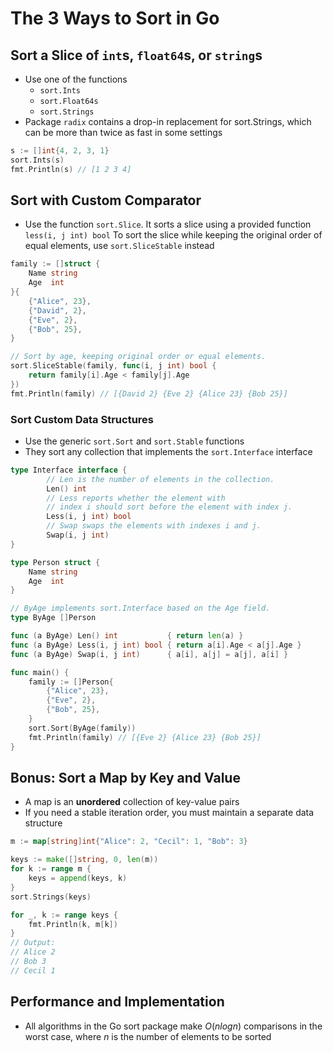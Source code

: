 # The 3 Ways to Sort in Go

## Sort a Slice of `int`s, `float64`s, or `string`s

* Use one of the functions
  * `sort.Ints`
  * `sort.Float64s`
  * `sort.Strings`
* Package `radix` contains a drop-in replacement for sort.Strings, which can be more than twice as fast in some settings

```go
s := []int{4, 2, 3, 1}
sort.Ints(s)
fmt.Println(s) // [1 2 3 4]
```

## Sort with Custom Comparator

* Use the function `sort.Slice`. It sorts a slice using a provided function `less(i, j int) bool`
  To sort the slice while keeping the original order of equal elements, use `sort.SliceStable` instead

```go
family := []struct {
    Name string
    Age  int
}{
    {"Alice", 23},
    {"David", 2},
    {"Eve", 2},
    {"Bob", 25},
}

// Sort by age, keeping original order or equal elements.
sort.SliceStable(family, func(i, j int) bool {
    return family[i].Age < family[j].Age
})
fmt.Println(family) // [{David 2} {Eve 2} {Alice 23} {Bob 25}]
```

### Sort Custom Data Structures

* Use the generic `sort.Sort` and `sort.Stable` functions
* They sort any collection that implements the `sort.Interface` interface

```go
type Interface interface {
        // Len is the number of elements in the collection.
        Len() int
        // Less reports whether the element with
        // index i should sort before the element with index j.
        Less(i, j int) bool
        // Swap swaps the elements with indexes i and j.
        Swap(i, j int)
}
```

```go
type Person struct {
    Name string
    Age  int
}

// ByAge implements sort.Interface based on the Age field.
type ByAge []Person

func (a ByAge) Len() int           { return len(a) }
func (a ByAge) Less(i, j int) bool { return a[i].Age < a[j].Age }
func (a ByAge) Swap(i, j int)      { a[i], a[j] = a[j], a[i] }

func main() {
    family := []Person{
        {"Alice", 23},
        {"Eve", 2},
        {"Bob", 25},
    }
    sort.Sort(ByAge(family))
    fmt.Println(family) // [{Eve 2} {Alice 23} {Bob 25}]
}
```

## Bonus: Sort a Map by Key and Value

* A map is an **unordered** collection of key-value pairs
* If you need a stable iteration order, you must maintain a separate data structure

```go
m := map[string]int{"Alice": 2, "Cecil": 1, "Bob": 3}

keys := make([]string, 0, len(m))
for k := range m {
    keys = append(keys, k)
}
sort.Strings(keys)

for _, k := range keys {
    fmt.Println(k, m[k])
}
// Output:
// Alice 2
// Bob 3
// Cecil 1
```

## Performance and Implementation

* All algorithms in the Go sort package make $O(n log n)$ comparisons in the worst case, where $n$ is the number of elements to be sorted
